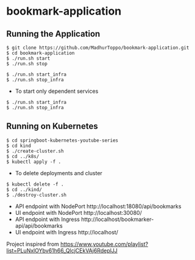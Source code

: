 # bookmark-application

## Running the Application

```shell
$ git clone https://github.com/MadhurToppo/bookmark-application.git
$ cd bookmark-application
$ ./run.sh start
$ ./run.sh stop

$ ./run.sh start_infra
$ ./run.sh stop_infra
```

* To start only dependent services

```shell
$ ./run.sh start_infra
$ ./run.sh stop_infra
```

## Running on Kubernetes

```shell
$ cd springboot-kubernetes-youtube-series
$ cd kind
$ ./create-cluster.sh
$ cd ../k8s/
$ kubectl apply -f .
```
- To delete deployments and cluster
```shell
$ kubectl delete -f .
$ cd ../kind/
$ ./destroy-cluster.sh
```

* API endpoint with NodePort http://localhost:18080/api/bookmarks
* UI endpoint with NodePort http://localhost:30080/
* API endpoint with Ingress http://localhost/bookmarker-api/api/bookmarks
* UI endpoint with Ingress http://localhost/

Project inspired from https://www.youtube.com/playlist?list=PLuNxlOYbv61h66_QlcjCEkVAj6RdeplJJ